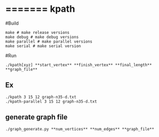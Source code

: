 =======
kpath
=====

#Build

    make # make release versions
    make debug # make debug versions
    make parallel # make parallel versions
    make serial # make serial version

#Run
    
    ./kpath[xyz] **start_vertex** **finish_vertex** **final_length** **graph_file**

## Ex
    
    ./kpath 3 15 12 graph-n35-d.txt
    ./kpath-parallel 3 15 12 graph-n35-d.txt

## generate graph file

    ./graph_generate.py **num_vertices** **num_edges** **graph_file**
